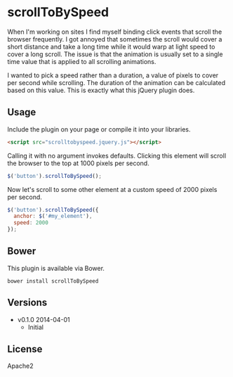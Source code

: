 scrollToBySpeed
===============

When I'm working on sites I find myself binding click events that scroll
the browser frequently. I got annoyed that sometimes the scroll would
cover a short distance and take a long time while it would warp at light
speed to cover a long scroll. The issue is that the animation is usually
set to a single time value that is applied to all scrolling animations.

I wanted to pick a speed rather than a duration, a value of pixels
to cover per second while scrolling. The duration of the animation can be
calculated based on this value. This is exactly what this jQuery plugin does.

Usage
-----

Include the plugin on your page or compile it into your libraries.

```html
<script src="scrolltobyspeed.jquery.js"></script>
```

Calling it with no argument invokes defaults. Clicking this element
will scroll the browser to the top at 1000 pixels per second.

```javascript
$('button').scrollToBySpeed();
```

Now let's scroll to some other element at a custom speed of 2000 pixels
per second.

```javascript
$('button').scrollToBySpeed({
  anchor: $('#my_element'),
  speed: 2000
});
```

Bower
-----

This plugin is available via Bower.

```
bower install scrollToBySpeed
```

Versions
--------

+ v0.1.0 2014-04-01
  + Initial

License
-------

Apache2
